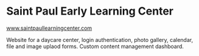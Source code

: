 <h1>Saint Paul Early Learning Center</h1>
<a href="http://saintpaullearningcenter.com/">www.saintpaullearningcenter.com</a>
<p>Website for a daycare center, login authentication, photo gallery, calendar, file and image uplaod forms. Custom content management dashboard.</p>
